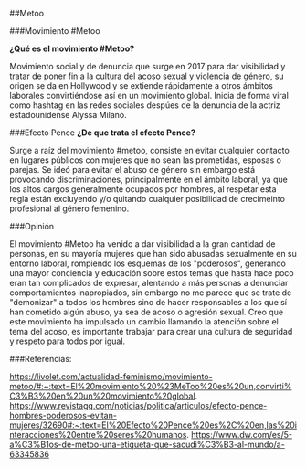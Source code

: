 ##Metoo 

###Movimiento #Metoo

**¿Qué es el movimiento #Metoo?**

<p>
Movimiento social y de denuncia que surge en 2017 para dar visibilidad y tratar de poner fin a la cultura del acoso sexual y violencia de género, su origen se da en Hollywood y se extiende rápidamente a otros ámbitos laborales convirtiéndose así en un movimiento global. Inicia de forma viral como hashtag en las redes sociales despúes de la denuncia de la actriz estadounidense Alyssa Milano.
</p>

###Efecto Pence
**¿De que trata el efecto Pence?**

<p>
Surge a raíz del movimiento #metoo, consiste en evitar cualquier contacto en lugares públicos con mujeres que no sean las prometidas, esposas o parejas. Se ideó para evitar el abuso de género sin embargo está provocando discriminaciones, principalmente en el ámbito laboral, ya que los altos cargos generalmente ocupados por hombres, al respetar esta regla están excluyendo y/o quitando cualquier posibilidad de crecimeinto profesional al género femenino.
</p>

###Opinión
<p>
El movimiento #Metoo ha venido a dar visibilidad a la gran cantidad de personas, en su mayoría mujeres que han sido abusadas sexualmente en su entorno laboral, rompiendo los esquemas de los "poderosos", generando una mayor conciencia y educación sobre estos temas que hasta hace poco eran tan complicados de expresar, alentando a más personas a denunciar comportamientos inapropiados, sin embargo no me parece que se trate de "demonizar" a todos los hombres sino de hacer responsables a los que sí han cometido algún abuso, ya sea de acoso o agresión sexual. Creo que este movimiento ha impulsado un cambio llamando la atención sobre el tema del acoso, es importante trabajar para crear una cultura de seguridad y respeto para todos por igual.
</p> 

###Referencias:


https://livolet.com/actualidad-feminismo/movimiento-metoo/#:~:text=El%20movimiento%20%23MeToo%20es%20un,convirti%C3%B3%20en%20un%20movimiento%20global.
https://www.revistagq.com/noticias/politica/articulos/efecto-pence-hombres-poderosos-evitan-mujeres/32690#:~:text=El%20Efecto%20Pence%20es%2C%20en,las%20interacciones%20entre%20seres%20humanos.
https://www.dw.com/es/5-a%C3%B1os-de-metoo-una-etiqueta-que-sacudi%C3%B3-al-mundo/a-63345836
